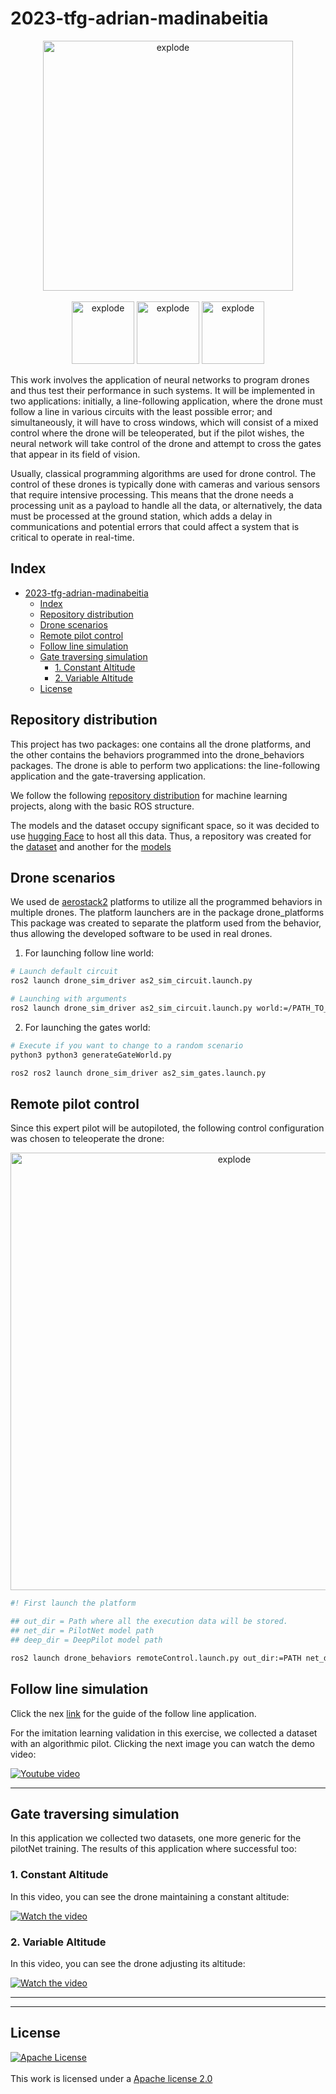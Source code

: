 # 2023-tfg-adrian-madinabeitia

<div align="center">
<img width=400px src="https://roboticslaburjc.github.io/2023-tfg-adrian-madinabeitia/assets/images/readme/drone.png" alt="explode">
</div>

<br>
<div align="center">
<img width=100px src="https://img.shields.io/badge/lenguage-python-orange" alt="explode"></a>
<img width=100px src="https://img.shields.io/badge/status-In Progress-yellow" alt="explode"></a>

<img width=100px src="https://img.shields.io/badge/license-Apache-blue" alt="explode">

</div>

This work involves the application of neural networks to program drones and thus test their performance in such systems. It will be implemented in two applications: initially, a line-following application, where the drone must follow a line in various circuits with the least possible error; and simultaneously, it will have to cross windows, which will consist of a mixed control where the drone will be teleoperated, but if the pilot wishes, the neural network will take control of the drone and attempt to cross the gates that appear in its field of vision.

Usually, classical programming algorithms are used for drone control. The control of these drones is typically done with cameras and various sensors that require intensive processing. This means that the drone needs a processing unit as a payload to handle all the data, or alternatively, the data must be processed at the ground station, which adds a delay in communications and potential errors that could affect a system that is critical to operate in real-time.

## Index

- [2023-tfg-adrian-madinabeitia](#2023-tfg-adrian-madinabeitia)
  - [Index](#index)
  - [Repository distribution](#repository-distribution)
  - [Drone scenarios](#drone-scenarios)
  - [Remote pilot control](#remote-pilot-control)
  - [Follow line simulation](#follow-line-simulation)
  - [Gate traversing simulation](#gate-traversing-simulation)
    - [1. Constant Altitude](#1-constant-altitude)
    - [2. Variable Altitude](#2-variable-altitude)
  - [License](#license)



## Repository distribution

This project has two packages: one contains all the drone platforms, and the other contains the behaviors programmed into the drone_behaviors packages. The drone is able to perform two applications: the line-following application and the gate-traversing application.

We follow the following [repository distribution](https://medium.com/analytics-vidhya/folder-structure-for-machine-learning-projects-a7e451a8caaa) for machine learning projects, along with the basic ROS structure.

The models and the dataset occupy significant space, so it was decided to use [hugging Face](https://huggingface.co/) to host all this data. Thus, a repository was created for the [dataset](https://huggingface.co/datasets/Adrimapo/dataset_tfg_drone_simulation) and another for the [models](https://huggingface.co/Adrimapo/models_tfg_drone_simulation)



## Drone scenarios

We used de [aerostack2](https://github.com/aerostack2/aerostack2) platforms to utilize all the programmed behaviors in multiple drones. The platform launchers are in the package drone_platforms This package was created to separate the platform used from the behavior, thus allowing the developed software to be used in real drones.

1. For launching follow line world:

```bash
# Launch default circuit
ros2 launch drone_sim_driver as2_sim_circuit.launch.py

# Launching with arguments
ros2 launch drone_sim_driver as2_sim_circuit.launch.py world:=/PATH_TO_WORLD/NAME.world yaw:=3.14
```

2. For launching the gates world:

```bash
# Execute if you want to change to a random scenario
python3 python3 generateGateWorld.py

ros2 ros2 launch drone_sim_driver as2_sim_gates.launch.py
```

## Remote pilot control

Since this expert pilot will be autopiloted, the following control configuration was chosen to teleoperate the drone:

<div align="center">
<img width=700px src="https://roboticslaburjc.github.io/2023-tfg-adrian-madinabeitia/assets/images/post22/controller.png" alt="explode"></a>
</div>


```bash
#! First launch the platform

## out_dir = Path where all the execution data will be stored.
## net_dir = PilotNet model path 
## deep_dir = DeepPilot model path

ros2 launch drone_behaviors remoteControl.launch.py out_dir:=PATH net_dir:=PILOT_NET_MODEL deep_dir:=DEEP_PILOT_MODEL
```


## Follow line simulation

Click the nex [link](./docs/Simulated_drone_followLine.md) for the guide of the follow line application.

For the imitation learning validation in this exercise, we collected a dataset with an algorithmic pilot. Clicking the next image you can watch the demo video:

[![Youtube video](https://img.youtube.com/vi/jJ4Xdin1gg4/0.jpg)](https://www.youtube.com/watch?v=jJ4Xdin1gg4)

---
## Gate traversing simulation

In this application we collected two datasets, one more generic for the pilotNet training. The results of this application where successful too: 

### 1. Constant Altitude

In this video, you can see the drone maintaining a constant altitude:

[![Watch the video](https://img.youtube.com/vi/l-WyA2C-4I4/0.jpg)](https://www.youtube.com/watch?v=l-WyA2C-4I4)

### 2. Variable Altitude

In this video, you can see the drone adjusting its altitude:

[![Watch the video](https://img.youtube.com/vi/Q1zBNXdW7Ns/0.jpg)](https://www.youtube.com/watch?v=Q1zBNXdW7Ns)

---
---

## License

<a rel="license" href="https://www.apache.org/licenses/LICENSE-2.0"><img alt="Apache License" style="border-width:0" src="https://www.apache.org/img/asf-estd-1999-logo.jpg" /></a><br/> </a><br/>This work is licensed under a <a rel="license" href="https://www.apache.org/licenses/LICENSE-2.0">Apache license 2.0